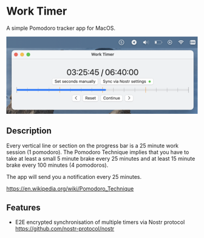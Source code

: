 #  Work Timer
A simple Pomodoro tracker app for MacOS.

![](https://github.com/aduryagin/Work-Timer/blob/main/Work-Timer-1.png)

## Description
Every vertical line or section on the progress bar is a 25 minute work session (1 pomodoro). 
The Pomodoro Technique implies that you have to take at least a small 5 minute brake every 25 minutes and at least 15 minute brake every 100 minutes (4 pomodoros).

The app will send you a notification every 25 minutes.

https://en.wikipedia.org/wiki/Pomodoro_Technique

## Features
* E2E encrypted synchronisation of multiple timers via Nostr protocol https://github.com/nostr-protocol/nostr
